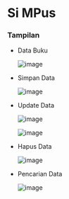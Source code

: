 # Si MPus

### **Tampilan**

* Data Buku

  ![image](https://github.com/ailsaaurellia/Simpus2/assets/148856554/d04427ce-3f97-4eb7-ac56-1cac02399433)

* Simpan Data

  ![image](https://github.com/ailsaaurellia/Simpus2/assets/148856554/92a6704e-0422-4dec-82eb-ae3510ace000)

* Update Data

  ![image](https://github.com/ailsaaurellia/Simpus2/assets/148856554/c460e6ec-8bf7-429d-8620-0c2118efd7ad)

  ![image](https://github.com/ailsaaurellia/Simpus2/assets/148856554/08457de6-4c1b-4f6f-980a-62e00d93a356)

* Hapus Data

  ![image](https://github.com/ailsaaurellia/Simpus2/assets/148856554/a10d2f5b-d547-4f48-b74a-733c4d296336)

* Pencarian Data

  ![image](https://github.com/ailsaaurellia/Simpus2/assets/148856554/8eafd28f-42f1-4150-ac2d-2a031aa21906)

